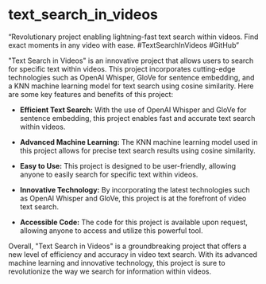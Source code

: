 # text_search_in_videos
“Revolutionary project enabling lightning-fast text search within videos. Find exact moments in any video with ease. #TextSearchInVideos #GitHub”

"Text Search in Videos" is an innovative project that allows users to search for specific text within videos. This project incorporates cutting-edge technologies such as OpenAI Whisper, GloVe for sentence embedding, and a KNN machine learning model for text search using cosine similarity. Here are some key features and benefits of this project:

- **Efficient Text Search:** With the use of OpenAI Whisper and GloVe for sentence embedding, this project enables fast and accurate text search within videos.

- **Advanced Machine Learning:** The KNN machine learning model used in this project allows for precise text search results using cosine similarity.

- **Easy to Use:** This project is designed to be user-friendly, allowing anyone to easily search for specific text within videos.

- **Innovative Technology:** By incorporating the latest technologies such as OpenAI Whisper and GloVe, this project is at the forefront of video text search.

- **Accessible Code:** The code for this project is available upon request, allowing anyone to access and utilize this powerful tool.

Overall, "Text Search in Videos" is a groundbreaking project that offers a new level of efficiency and accuracy in video text search. With its advanced machine learning and innovative technology, this project is sure to revolutionize the way we search for information within videos.
